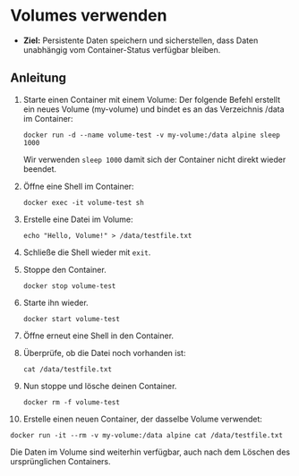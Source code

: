 # Volumes verwenden

- **Ziel:** Persistente Daten speichern und sicherstellen, dass Daten unabhängig vom Container-Status verfügbar bleiben.

## Anleitung

1. Starte einen Container mit einem Volume:
   Der folgende Befehl erstellt ein neues Volume (my-volume) und bindet es an das Verzeichnis /data im Container:

   ```shell
   docker run -d --name volume-test -v my-volume:/data alpine sleep 1000
   ```

   Wir verwenden `sleep 1000` damit sich der Container nicht direkt wieder beendet.

2. Öffne eine Shell im Container:

   ```shell
   docker exec -it volume-test sh
   ```

3. Erstelle eine Datei im Volume:

   ```shell
   echo "Hello, Volume!" > /data/testfile.txt
   ```

4. Schließe die Shell wieder mit `exit`.
5. Stoppe den Container.

   ```shell
   docker stop volume-test
   ```

6. Starte ihn wieder.

   ```shell
   docker start volume-test
   ```

7. Öffne erneut eine Shell in den Container.
8. Überprüfe, ob die Datei noch vorhanden ist:

   ```shell
   cat /data/testfile.txt
   ```

9. Nun stoppe und lösche deinen Container.

   ```shell
   docker rm -f volume-test
   ```

10. Erstelle einen neuen Container, der dasselbe Volume verwendet:

```shell
docker run -it --rm -v my-volume:/data alpine cat /data/testfile.txt
```

Die Daten im Volume sind weiterhin verfügbar, auch nach dem Löschen des ursprünglichen Containers.
